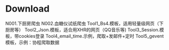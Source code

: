 # Download
N001.下厨房爬虫
N002.血糖仪试纸爬虫
Tool1_Bs4.模板，适用轻量级网页（下厨房等）
Tool2_Json.模板，适合用XHR的网页（QQ音乐等)
Tool3_Session.模板，带cookies登录
Tool4_email_time.示例，爬取+发邮件+定时
Tool5_gevent模板，示例：协程爬取数据
